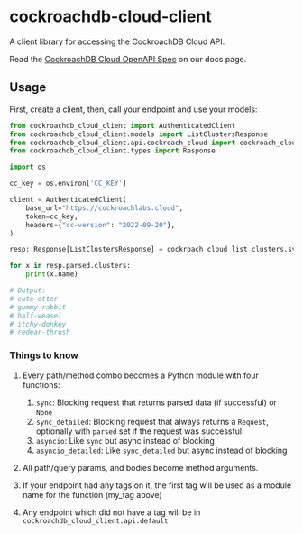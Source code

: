# cockroachdb-cloud-client

A client library for accessing the CockroachDB Cloud API.

Read the [CockroachDB Cloud OpenAPI Spec](https://www.cockroachlabs.com/docs/api/cloud/v1.html) on our docs page.

## Usage

First, create a client, then, call your endpoint and use your models:

```python
from cockroachdb_cloud_client import AuthenticatedClient
from cockroachdb_cloud_client.models import ListClustersResponse
from cockroachdb_cloud_client.api.cockroach_cloud import cockroach_cloud_list_clusters
from cockroachdb_cloud_client.types import Response

import os

cc_key = os.environ['CC_KEY']

client = AuthenticatedClient(
    base_url="https://cockroachlabs.cloud",
    token=cc_key,
    headers={"cc-version": "2022-09-20"},
)

resp: Response[ListClustersResponse] = cockroach_cloud_list_clusters.sync_detailed(client=client)

for x in resp.parsed.clusters:
    print(x.name)

# Output:
# cute-otter
# gummy-rabbit
# half-weasel
# itchy-donkey
# redear-thrush
```

### Things to know

1. Every path/method combo becomes a Python module with four functions:
    1. `sync`: Blocking request that returns parsed data (if successful) or `None`
    2. `sync_detailed`: Blocking request that always returns a `Request`, optionally with `parsed` set if the request was successful.
    3. `asyncio`: Like `sync` but async instead of blocking
    4. `asyncio_detailed`: Like `sync_detailed` but async instead of blocking

2. All path/query params, and bodies become method arguments.
3. If your endpoint had any tags on it, the first tag will be used as a module name for the function (my_tag above)
4. Any endpoint which did not have a tag will be in `cockroachdb_cloud_client.api.default`
